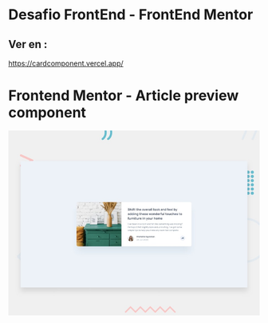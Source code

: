 # Desafio FrontEnd - FrontEnd Mentor
## Ver en :
https://cardcomponent.vercel.app/

# Frontend Mentor - Article preview component

![Design preview for the Article preview component coding challenge](./design/desktop-preview.jpg)


